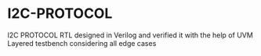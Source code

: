 # I2C-PROTOCOL
I2C PROTOCOL RTL designed in Verilog and verified it with the help of UVM Layered testbench considering all edge cases
